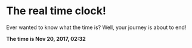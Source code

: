 # The real time clock!

Ever wanted to know what the time is? Well, your journey is about to end!

**The time is Nov 20, 2017, 02:32**
